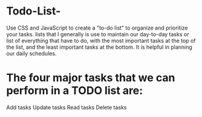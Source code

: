 # Todo-List-
Use CSS and JavaScript to create a "to-do list" to organize and prioritize your tasks.
  lists that I generally is use to maintain our day-to-day tasks or list of everything that have to do, with the most important tasks at the top of the list, and the least important tasks at the bottom. It is helpful in planning our daily schedules.
 # The four major tasks that we can perform in a TODO list are:
Add tasks
Update tasks
Read tasks
Delete tasks

